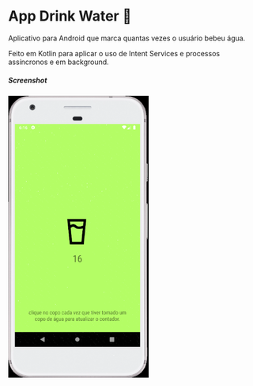 # App Drink Water :milk_glass:

Aplicativo para Android que marca quantas vezes o usuário bebeu água.

Feito em Kotlin para aplicar o uso de Intent Services e processos
assíncronos e em background.


##### Screenshot

<img src="screenshot01.png" alt="screenshot01" style="zoom: 67%;" />
